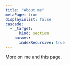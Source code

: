 ```yaml
---
title: "About me"
metaPage: true
displayinlist: false
cascade:
  - _target:
      kind: section
    params:
      indexRecursive: true
---
```


More on me and this page.
